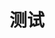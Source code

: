 # 测试

<!-- <ClientOnly>
  <div class="element-carousel">
    <el-carousel indicator-position="inside" motion-blur=true style="margin-top: 20;">
      <el-carousel-item v-for="(item, index) in items" :key="index">
        <img :src="item.src" alt="slide" style="width: 100%; height: auto;">
      </el-carousel-item>
    </el-carousel>
  </div>

  <script setup>
  import { ref } from 'vue';
  const items = [
    { src: 'https://img.slarker.me/wiki/Snipaste_2024-07-25_13-13-51_L15NtG.jpg' },
    { src: 'https://img.slarker.me/wiki/3Ihvmm_vqfQe0.png' },
  ];
  </script>
</ClientOnly> -->